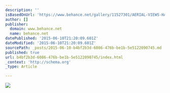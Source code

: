 ```yaml
---
description: ''
isBasedOnUrl: 'https://www.behance.net/gallery/11527301/AERIAL-VIEWS-HARBOUR'
author: []
publisher:
  domain: www.behance.net
  name: behance.net
datePublished: '2015-06-10T21:20:09.601Z'
dateModified: '2015-06-10T21:20:09.601Z'
sourcePath: _posts/2015-06-10-b4bf2b3d-6086-476b-be1b-5e5122090745.md
published: true
url: b4bf2b3d-6086-476b-be1b-5e5122090745/index.html
_context: 'http://schema.org'
_type: Article

---
```

![](https://m2.behance.net/rendition/pm/11527301/disp/8bddadfc073fd65e7de1a5f9065e5438.jpg)